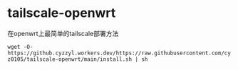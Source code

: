 # tailscale-openwrt
在openwrt上最简单的tailscale部署方法

`wget -O- https://github.cyzzyl.workers.dev/https://raw.githubusercontent.com/cyz0105/tailscale-openwrt/main/install.sh | sh`
